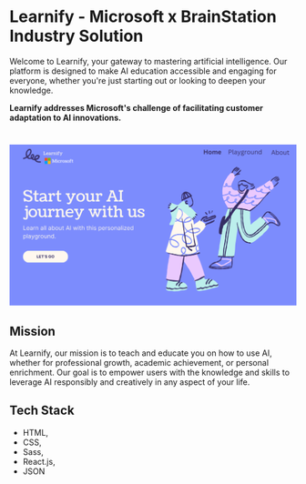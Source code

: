 # Learnify - Microsoft x BrainStation Industry Solution 

Welcome to Learnify, your gateway to mastering artificial intelligence. Our platform is designed to make AI education accessible and engaging for everyone, whether you're just starting out or looking to deepen your knowledge.

**Learnify addresses Microsoft's challenge of facilitating customer adaptation to AI innovations.**

#
![Learnify landing page](src/assets/images/Learnify.png)


## Mission
At Learnify, our mission is to teach and educate you on how to use AI, whether for professional growth, academic achievement, or personal enrichment. Our goal is to empower users with the knowledge and skills to leverage AI responsibly and creatively in any aspect of your life.

## Tech Stack
- HTML, 
- CSS, 
- Sass, 
- React.js, 
- JSON

##